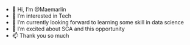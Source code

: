 - 👋 Hi, I’m @Maemarlin 
- 👀 I’m interested in Tech 
- 🌱 I’m currently looking forward to learning some skill in data science 
- 💞️ I’m excited about SCA and this opportunity 
- 📫 Thank you so much
